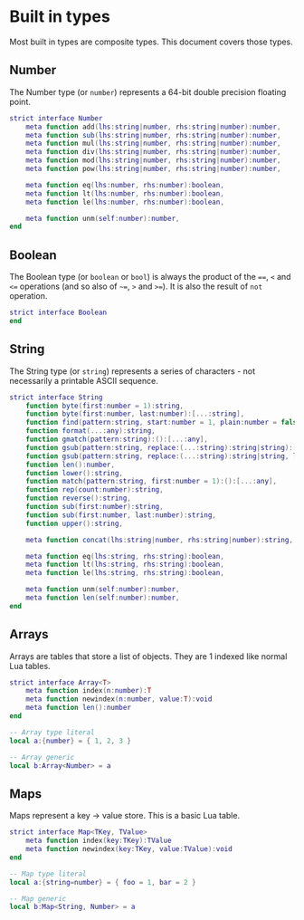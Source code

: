 # Built in types
Most built in types are composite types. This document covers those types.

## Number
The Number type (or `number`) represents a 64-bit double precision floating point.

```lua
strict interface Number
	meta function add(lhs:string|number, rhs:string|number):number,
	meta function sub(lhs:string|number, rhs:string|number):number,
	meta function mul(lhs:string|number, rhs:string|number):number,
	meta function div(lhs:string|number, rhs:string|number):number,
	meta function mod(lhs:string|number, rhs:string|number):number,
	meta function pow(lhs:string|number, rhs:string|number):number,

	meta function eq(lhs:number, rhs:number):boolean,
	meta function lt(lhs:number, rhs:number):boolean,
	meta function le(lhs:number, rhs:number):boolean,

	meta function unm(self:number):number,
end
```

## Boolean
The Boolean type (or `boolean` or `bool`) is always the product of the `==`, `<` and `<=` operations (and so also of `~=`, `>` and `>=`). It is also the result of `not` operation.

```lua
strict interface Boolean
end
```

## String
The String type (or `string`) represents a series of characters - not necessarily a printable ASCII sequence.

```lua
strict interface String
	function byte(first:number = 1):string,
	function byte(first:number, last:number):[...:string],
	function find(pattern:string, start:number = 1, plain:number = false):[number, number],
	function format(...:any):string,
	function gmatch(pattern:string):():[...:any],
	function gsub(pattern:string, replace:(...:string):string|string):[string, number],
	function gsub(pattern:string, replace:(...:string):string|string, limit:number):[string, number],
	function len():number,
	function lower():string,
	function match(pattern:string, first:number = 1):():[...:any],
	function rep(count:number):string,
	function reverse():string,
	function sub(first:number):string,
	function sub(first:number, last:number):string,
	function upper():string,

	meta function concat(lhs:string|number, rhs:string|number):string,

	meta function eq(lhs:string, rhs:string):boolean,
	meta function lt(lhs:string, rhs:string):boolean,
	meta function le(lhs:string, rhs:string):boolean,

	meta function unm(self:number):number,
	meta function len(self:number):number,
end
```

## Arrays
Arrays are tables that store a list of objects. They are 1 indexed like normal Lua tables.

```lua
strict interface Array<T>
	meta function index(n:number):T
	meta function newindex(n:number, value:T):void
	meta function len():number
end

-- Array type literal
local a:{number} = { 1, 2, 3 }

-- Array generic
local b:Array<Number> = a
```

## Maps
Maps represent a key -> value store. This is a basic Lua table.

```lua
strict interface Map<TKey, TValue>
	meta function index(key:TKey):TValue
	meta function newindex(key:TKey, value:TValue):void
end

-- Map type literal
local a:{string=number} = { foo = 1, bar = 2 }

-- Map generic
local b:Map<String, Number> = a
```
